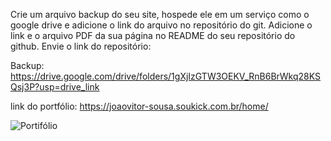 Crie um arquivo backup do seu site, hospede ele em um serviço como o google drive e adicione o link do arquivo no repositório do git. Adicione o link e o arquivo PDF da sua página no README do seu repositório do github. Envie o link do repositório: 

Backup: https://drive.google.com/drive/folders/1gXjIzGTW3OEKV_RnB6BrWkq28KSQsj3P?usp=drive_link

link do portfólio: https://joaovitor-sousa.soukick.com.br/home/

![Portifólio](https://github.com/JhonDev90/Kick-Atividades/assets/118639436/c893eb2a-721e-4617-a155-84c6d5eb5209)
